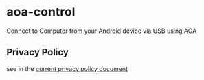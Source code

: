 # aoa-control
Connect to Computer from your Android device via USB using AOA


## Privacy Policy
see in the [current privacy policy document](privacy-policy-2023-07-21.md)